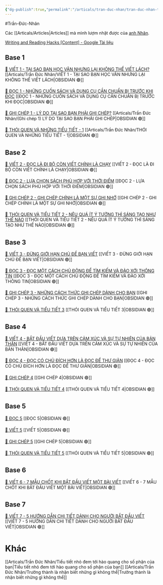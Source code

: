 ```yaml
---
{"dg-publish":true,"permalink":"/articals/tran-duc-nhan/tran-duc-nhan-tong-hop/","dgPassFrontmatter":true}
---
```


#Trần-Đức-Nhân

Các [[Articals/Articles\|Articles]] mà mình lượm nhặt được của [anh Nhân](https://www.facebook.com/ducnhan89).

[Writing and Reading Hacks [Content] - Google Tài liệu](https://docs.google.com/document/d/1HcFjvvAkGKKhJL1hW6qI-TIgM4ydZoLRJHeHYgv83o0/edit?mode=html&fbclid=IwAR2jODkg-0CPoijBuXIiPBCrXOIl3huhDDrnfr-23cK37512hMO9ZFZrgjM#heading=h.y1wxgd9uksm0)

## Base 1

[👑 VIẾT 1 - TẠI SAO BẠN HỌC VĂN NHƯNG LẠI KHÔNG THỂ VIẾT LÁCH?](https://www.facebook.com/groups/263482322604568/posts/266235018995965/)
[[Articals/Trần Đức Nhân/VIẾT 1 - TẠI SAO BẠN HỌC VĂN NHƯNG LẠI KHÔNG THỂ VIẾT LÁCH\|OBSIDIAN 🟣]]

[👑 ĐỌC 1 - NHỮNG CUỐN SÁCH VÀ DỤNG CỤ CẦN CHUẨN BỊ TRƯỚC KHI ĐỌC](https://www.facebook.com/groups/263482322604568/?multi_permalinks=264117355874398)
[[ĐỌC 1 - NHỮNG CUỐN SÁCH VÀ DỤNG CỤ CẦN CHUẨN BỊ TRƯỚC KHI ĐỌC\|OBSIDIAN 🟣]]

[👑 GHI CHÉP 1 - LÝ DO TẠI SAO BẠN PHẢI GHI CHÉP?](https://www.facebook.com/groups/263482322604568/posts/265358605750273/)
[[Articals/Trần Đức Nhân/(Ghi chép 1) LÝ DO TẠI SAO BẠN PHẢI GHI CHÉP\|OBSIDIAN 🟣]]

[👑 THÓI QUEN VÀ NHỮNG TIỂU TIẾT - 1](https://www.facebook.com/groups/263482322604568/posts/267005062252294/)
[[Articals/Trần Đức Nhân/THÓI QUEN VÀ NHỮNG TIỂU TIẾT - 1\|OBSIDIAN 🟣]]

## Base 2

[👑 VIẾT 2 - ĐỌC LÀ ĐI BỘ CÒN VIẾT CHÍNH LÀ CHẠY](https://www.facebook.com/groups/263482322604568/posts/269262622026538/)
[[VIẾT 2 - ĐỌC LÀ ĐI BỘ CÒN VIẾT CHÍNH LÀ CHẠY\|OBSIDIAN 🟣]]

[👑 ĐỌC 2 - LỰA CHỌN SÁCH PHÙ HỢP VỚI THỜI ĐIỂM](https://www.facebook.com/groups/263482322604568/posts/267882458831221/)
[[ĐỌC 2 - LỰA CHỌN SÁCH PHÙ HỢP VỚI THỜI ĐIỂM\|OBSIDIAN 🟣]]

[👑 GHI CHÉP 2 - GHI CHÉP CHÍNH LÀ MỘT SỰ GHI NHỚ]()
[[GHI CHÉP 2 - GHI CHÉP CHÍNH LÀ MỘT SỰ GHI NHỚ\|OBSIDIAN 🟣]]

[👑 THÓI QUEN VÀ TIỂU TIẾT 2 - NÊU QUÁ ÍT Ý TƯỞNG THÌ SÁNG TẠO NHƯ THẾ NÀO](https://www.facebook.com/groups/263482322604568/posts/269893778630089/)
[[THÓI QUEN VÀ TIỂU TIẾT 2 - NÊU QUÁ ÍT Ý TƯỞNG THÌ SÁNG TẠO NHƯ THẾ NÀO\|OBSIDIAN 🟣]]

## Base 3

[👑 VIẾT 3 - ĐỪNG GIỚI HẠN CHỦ ĐỀ BẠN VIẾT](https://www.facebook.com/groups/263482322604568/posts/271389041813896/)
[[VIẾT 3 - ĐỪNG GIỚI HẠN CHỦ ĐỀ BẠN VIẾT\|OBSIDIAN 🟣]]

[👑 ĐỌC 3 - ĐỌC MỘT CÁCH CHỦ ĐỘNG ĐỂ TÌM KIẾM VÀ ĐÀO XỚI THÔNG TIN](https://www.facebook.com/groups/263482322604568/posts/270457075240426/)
[[ĐỌC 3 - ĐỌC MỘT CÁCH CHỦ ĐỘNG ĐỂ TÌM KIẾM VÀ ĐÀO XỚI THÔNG TIN\|OBSIDIAN 🟣]]

[👑 GHI CHÉP 3 - NHỮNG CÁCH THỨC GHI CHÉP DÀNH CHO BẠN](https://www.facebook.com/groups/263482322604568/posts/272134638406003)
[[GHI CHÉP 3 - NHỮNG CÁCH THỨC GHI CHÉP DÀNH CHO BẠN\|OBSIDIAN 🟣]]

[👑 THÓI QUEN VÀ TIỂU TIẾT 3](https://www.facebook.com/groups/263482322604568/posts/272819595004174/)
[[THÓI QUEN VÀ TIỂU TIẾT 3\|OBSIDIAN 🟣]]

## Base 4

[👑 VIẾT 4  - BẮT ĐẦU VIẾT DỰA TRÊN CẢM XÚC VÀ SỰ TỰ NHIÊN CỦA BẢN THÂN](https://www.facebook.com/groups/263482322604568/posts/277064084579725/)
[[VIẾT 4  - BẮT ĐẦU VIẾT DỰA TRÊN CẢM XÚC VÀ SỰ TỰ NHIÊN CỦA BẢN THÂN\|OBSIDIAN 🟣]]

[👑 ĐỌC 4 - ĐỌC CÓ CHỦ ĐÍCH HƠN LÀ ĐỌC ĐỂ THƯ GIÃN](https://www.facebook.com/groups/263482322604568/posts/275008368118630/)
[[ĐỌC 4 - ĐỌC CÓ CHỦ ĐÍCH HƠN LÀ ĐỌC ĐỂ THƯ GIÃN\|OBSIDIAN 🟣]]

[👑 GHI CHÉP 4](https://www.facebook.com/groups/263482322604568/posts/279527054333428/)
[[GHI CHÉP 4\|OBSIDIAN 🟣]]

[👑 THÓI QUEN VÀ TIỂU TIẾT 4](https://www.facebook.com/groups/263482322604568/posts/280222467597220/)
[[THÓI QUEN VÀ TIỂU TIẾT 4\|OBSIDIAN 🟣]]

## Base 5

[👑 ĐỌC 5](https://www.facebook.com/groups/263482322604568/posts/282052180747582/)
[[ĐỌC 5\|OBSIDIAN 🟣]]

[👑 VIẾT 5](https://www.facebook.com/groups/263482322604568/posts/284347293851404/)
[[VIẾT 5\|OBSIDIAN 🟣]]

[👑 GHI CHÉP 5](https://www.facebook.com/groups/263482322604568/posts/287891963496937/)
[[GHI CHÉP 5\|OBSIDIAN 🟣]]

[👑 THÓI QUEN VÀ TIỂU TIẾT 5](https://www.facebook.com/groups/263482322604568/posts/290649989887801/)
[[THÓI QUEN VÀ TIỂU TIẾT 5\|OBSIDIAN 🟣]]

## Base 6

[👑 VIẾT 6 - 7 MẪU CHỐT KHI BẮT ĐẦU VIẾT MỘT BÀI VIẾT](https://www.facebook.com/groups/263482322604568/posts/360947692858030/)
[[VIẾT 6 - 7 MẪU CHỐT KHI BẮT ĐẦU VIẾT MỘT BÀI VIẾT\|OBSIDIAN 🟣]]

## Base 7

[👑 VIẾT 7 - 5 HƯỚNG DẪN CHI TIẾT DÀNH CHO NGƯỜI BẮT ĐẦU VIẾT](https://www.facebook.com/groups/263482322604568/posts/599469865672477/)
[[VIẾT 7 - 5 HƯỚNG DẪN CHI TIẾT DÀNH CHO NGƯỜI BẮT ĐẦU VIẾT\|OBSIDIAN 🟣]]


# Khác
[[Articals/Trần Đức Nhân/Tiểu tiết nhỏ đem tới hào quang cho số phận của bạn\|Tiểu tiết nhỏ đem tới hào quang cho số phận của bạn]]
[[Articals/Trần Đức Nhân/Trưởng thành là nhận biết những gì không thể\|Trưởng thành là nhận biết những gì không thể]]